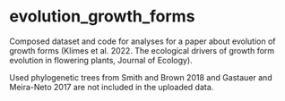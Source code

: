 # evolution_growth_forms
Composed dataset and code for analyses for a paper about evolution of growth forms (Klimes et al. 2022. The ecological drivers of growth form evolution in flowering plants, Journal of Ecology). 

Used phylogenetic trees from Smith and Brown 2018 and Gastauer and Meira-Neto 2017 are not included in the uploaded data.
